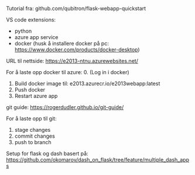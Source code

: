 Tutorial fra: github.com/qubitron/flask-webapp-quickstart

VS code extensions:
* python
* azure app service
* docker (husk å installere docker på pc: https://www.docker.com/products/docker-desktop)

URL til nettside: https://e2013-ntnu.azurewebsites.net/

For å laste opp docker til azure:
0. (Log in i docker)
1. Build docker image til: e2013.azurecr.io/e2013webapp:latest
2. Push docker
3. Restart azure app

git guide: https://rogerdudler.github.io/git-guide/

For å laste opp til git:
1. stage changes
2. commit changes
3. push to branch

Setup for flask og dash basert på:
https://github.com/okomarov/dash_on_flask/tree/feature/multiple_dash_apps